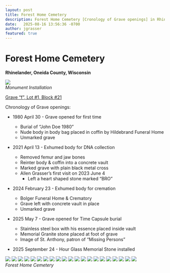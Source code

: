 ```yaml
---
layout: post
title: Forest Home Cemetery
description: Forest Home Cemetery [Cronology of Grave openings] in Rhinelander, WI
date:   2025-08-16 13:56:36 -0700
author: jgrasser
featured: true
---
```


# Forest Home Cemetery

**Rhinelander, Oneida County, Wisconsin**

<div class="gallery-box">
  <div class="gallery gallery--post">
    <img src="https://live.staticflickr.com/65535/54881925578_f7772fd6f7_c.jpg" loading="lazy">
  </div>
  <em>Monument Installation</em>
</div>

<u>Grave “f”, Lot #1, Block #21</u>

Chronology of Grave openings:

* 1980 April 30 - Grave opened for first time
	* Burial of “John Doe 1980”
	* Nude body in body bag placed in coffin by Hildebrand Funeral Home
	* Unmarked grave

* 2021 April 13 - Exhumed body for DNA collection
	* Removed femur and jaw bones
	* Reinter body & coffin into a concrete vault
	* Marked grave with plain black metal cross
	* Allen Grasser’s first visit on 2023 June 4
		- Left a heart shaped stone marked “BRO” 

* 2024 February 23 - Exhumed body for cremation
	* Bolger Funeral Home & Crematory
	* Grave left with concrete vault in place
	* Unmarked grave

* 2025 May 7 -  Grave opened for Time Capsule burial
	* Stainless steel box with his essence placed inside vault
	* Memorial Granite stone placed at foot of grave
	* Image of St. Anthony, patron of “Missing Persons”

* 2025 September 24 - Hour Glass Memorial Stone installed

<div class="gallery-box">
  <div class="gallery gallery--post">
    <img src="https://live.staticflickr.com/65535/54816650933_4a7e82202f_c.jpg" loading="lazy">
    <img src="https://live.staticflickr.com/65535/54816392991_9fb539e67a_c.jpg" loading="lazy">
    <img src="https://live.staticflickr.com/65535/54816726505_4546f342f8_c.jpg" loading="lazy">
    <img src="https://live.staticflickr.com/65535/54816393106_7bfdb2e61e_c.jpg" loading="lazy">
    <img src="https://live.staticflickr.com/65535/54816393096_bc1341367d_c.jpg" loading="lazy">
    <img src="https://live.staticflickr.com/65535/54816648464_61cf34eba3_c.jpg" loading="lazy">
    <img src="https://live.staticflickr.com/65535/54816726445_78fcce6735_c.jpg" loading="lazy">
    <img src="https://live.staticflickr.com/65535/54816392981_b395e370b0_c.jpg" loading="lazy">
    <img src="https://live.staticflickr.com/65535/54815544202_5e08701bdc_c.jpg" loading="lazy">
    <img src="https://live.staticflickr.com/65535/54816650973_37d4f82beb_c.jpg" loading="lazy">
    <img src="https://live.staticflickr.com/65535/54816392891_96345b4b0d_c.jpg" loading="lazy">
    <img src="https://live.staticflickr.com/65535/54815544092_e37920cbfd_c.jpg" loading="lazy">
    <img src="https://live.staticflickr.com/65535/54816726340_df8f309108_c.jpg" loading="lazy">
    <img src="https://live.staticflickr.com/65535/54815544052_2b630a71f0_c.jpg" loading="lazy">
    <img src="https://live.staticflickr.com/65535/54815544047_fd3d285f94_c.jpg" loading="lazy">
    <img src="https://live.staticflickr.com/65535/54880835632_37727713a3_c.jpg" loading="lazy">
    <img src="https://live.staticflickr.com/65535/54881704991_40d1a25d6f_c.jpg" loading="lazy">
    <img src="https://live.staticflickr.com/65535/54880835597_e2cd009493_c.jpg" loading="lazy">
    <img src="https://live.staticflickr.com/65535/54881925453_00fc520c14_c.jpg" loading="lazy">
    <img src="https://live.staticflickr.com/65535/54881946764_835e186a85_c.jpg" loading="lazy">
    <img src="https://live.staticflickr.com/65535/54881704941_53ac369916_c.jpg" loading="lazy">
  </div>
  <em>Forest Home Cemetery</em>
</div>
